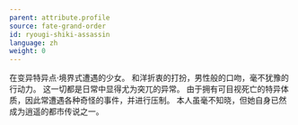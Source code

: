 ```yaml
---
parent: attribute.profile
source: fate-grand-order
id: ryougi-shiki-assassin
language: zh
weight: 0
---
```


在变异特异点·境界式遭遇的少女。
和洋折衷的打扮，男性般的口吻，毫不犹豫的行动力。
这一切都是日常中显得尤为突兀的异常。
由于拥有可目视死亡的特异体质，因此常遭遇各种奇怪的事件，并进行压制。
本人虽毫不知晓，但她自身已然成为逍遥的都市传说之一。

